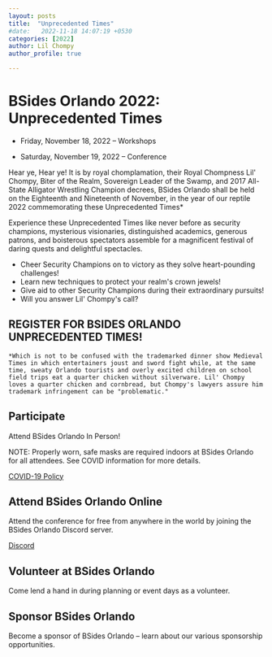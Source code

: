 ```yaml
---
layout: posts
title:  "Unprecedented Times"
#date:   2022-11-18 14:07:19 +0530
categories: [2022]
author: Lil Chompy
author_profile: true

---
```

# BSides Orlando 2022: Unprecedented Times

* Friday, November 18, 2022 – Workshops

* Saturday, November 19, 2022 – Conference

Hear ye, Hear ye! It is by royal chomplamation, their Royal Chompness Lil' Chompy, Biter of the Realm, Sovereign Leader of the Swamp, and 2017 All-State Alligator Wrestling Champion decrees, BSides Orlando shall be held on the Eighteenth and Nineteenth of November, in the year of our reptile 2022 commemorating these Unprecedented Times*

Experience these Unprecedented Times like never before as security champions, mysterious visionaries, distinguished academics, generous patrons, and boisterous spectators assemble for a magnificent festival of daring quests and delightful spectacles.

* Cheer Security Champions on to victory as they solve heart-pounding challenges!
* Learn new techniques to protect your realm's crown jewels!
* Give aid to other Security Champions during their extraordinary pursuits!
* Will you answer Lil' Chompy's call?

## REGISTER FOR BSIDES ORLANDO UNPRECEDENTED TIMES!

`*Which is not to be confused with the trademarked dinner show Medieval Times in which entertainers joust and sword fight while, at the same time, sweaty Orlando tourists and overly excited children on school field trips eat a quarter chicken without silverware. Lil' Chompy loves a quarter chicken and cornbread, but Chompy's lawyers assure him trademark infringement can be "problematic."`

## Participate
Attend BSides Orlando In Person!

NOTE: Properly worn, safe masks are required indoors at BSides Orlando for all attendees. See COVID information for more details.

<a href="{{ site.baseurl }}/policies/">COVID-19 Policy</a>

## Attend BSides Orlando Online
Attend the conference for free from anywhere in the world by joining the BSides Orlando Discord server.

<a href="{{ site.baseurl }}/discord/">Discord</a>

## Volunteer at BSides Orlando
Come lend a hand in during planning or event days as a volunteer.

## Sponsor BSides Orlando
Become a sponsor of BSides Orlando – learn about our various sponsorship opportunities.
